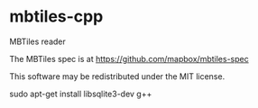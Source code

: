 # mbtiles-cpp
MBTiles reader

The MBTiles spec is at https://github.com/mapbox/mbtiles-spec

This software may be redistributed under the MIT license.

sudo apt-get install libsqlite3-dev g++


